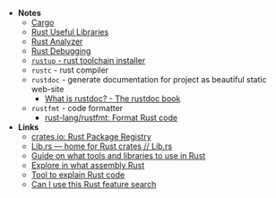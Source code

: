 - **Notes**
	- [Cargo](Cargo.md)
	- [Rust Useful Libraries](Rust%20Useful%20Libraries)
	- [Rust Analyzer](Rust%20Analyzer.md)
	- [Rust Debugging](Rust%20Debugging)
	- [`rustup` - rust toolchain installer](https://rustup.rs/)
	- `rustc` - rust compiler
	- `rustdoc` - generate documentation for project as beautiful static web-site
		- [What is rustdoc? - The rustdoc book](https://doc.rust-lang.org/rustdoc/what-is-rustdoc.html)
	- `rustfmt` - code formatter
		- [rust-lang/rustfmt: Format Rust code](https://github.com/rust-lang/rustfmt)
- **Links**
	- [crates.io: Rust Package Registry](https://crates.io/)
	- [Lib.rs — home for Rust crates // Lib.rs](https://lib.rs/)
	- [Guide on what tools and libraries to use in Rust](https://wiki.alopex.li/RustStarterKit2020#dev-tools)
	- [Explore in what assembly Rust](https://rust.godbolt.org/)
	- [Tool to explain Rust code](https://jrvidal.github.io/explaine.rs/)
	- [Can I use this Rust feature search](https://caniuse.rs/)